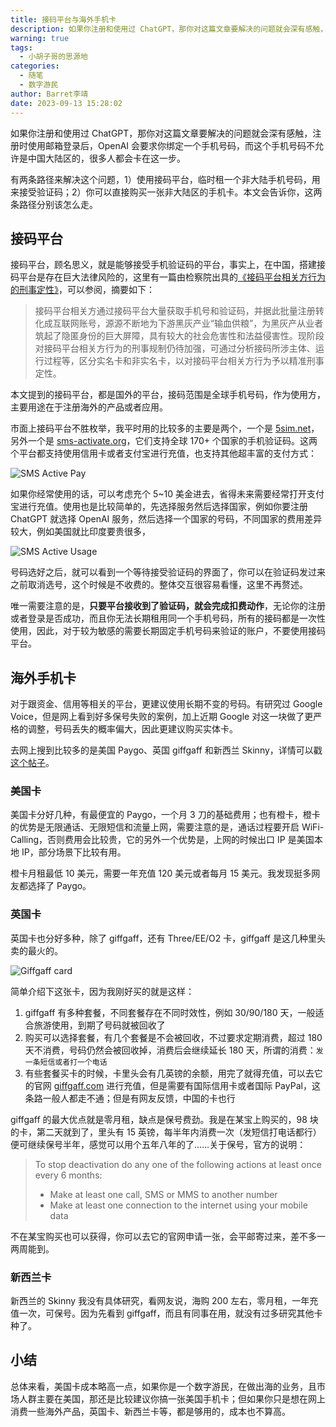 ```yaml
---
title: 接码平台与海外手机卡
description: 如果你注册和使用过 ChatGPT，那你对这篇文章要解决的问题就会深有感触，注册时使用邮箱登录后，OpenAI 会要求你绑定一个手机号码，而这个手机号码不允许是中国大陆区的，很多人都会卡在这一步。
warning: true
tags:
  - 小胡子哥的思源地
categories:
  - 随笔
  - 数字游民
author: Barret李靖
date: 2023-09-13 15:28:02
---
```

如果你注册和使用过 ChatGPT，那你对这篇文章要解决的问题就会深有感触，注册时使用邮箱登录后，OpenAI 会要求你绑定一个手机号码，而这个手机号码不允许是中国大陆区的，很多人都会卡在这一步。

有两条路径来解决这个问题，1）使用接码平台，临时租一个非大陆手机号码，用来接受验证码；2）你可以直接购买一张非大陆区的手机卡。本文会告诉你，这两条路径分别该怎么走。

## 接码平台

接码平台，顾名思义，就是能够接受手机验证码的平台，事实上，在中国，搭建接码平台是存在巨大法律风险的，这里有一篇由检察院出具的[《接码平台相关方行为的刑事定性》][1]，可以参阅，摘要如下：

> 接码平台相关方通过接码平台大量获取手机号和验证码，并据此批量注册转化成互联网账号，源源不断地为下游黑灰产业“输血供粮”，为黑灰产从业者筑起了隐匿身份的巨大屏障，具有较大的社会危害性和法益侵害性。现阶段对接码平台相关方行为的刑事规制仍待加强，可通过分析接码所涉主体、运行过程等，区分实名卡和非实名卡，以对接码平台相关方行为予以精准刑事定性。

本文提到的接码平台，都是国外的平台，接码范围是全球手机号码，作为使用方，主要用途在于注册海外的产品或者应用。

市面上接码平台不胜枚举，我平时用的比较多的主要是两个，一个是 [5sim.net][2]，另外一个是 [sms-activate.org][3]，它们支持全球 170+ 个国家的手机验证码。这两个平台都支持使用信用卡或者支付宝进行充值，也支持其他超丰富的支付方式：

![SMS Active Pay](../blogimgs/2023/09/13/sms-active-pay.png)

如果你经常使用的话，可以考虑充个 5~10 美金进去，省得未来需要经常打开支付宝进行充值。使用也是比较简单的，先选择服务然后选择国家，例如你要注册 ChatGPT 就选择 OpenAI 服务，然后选择一个国家的号码，不同国家的费用差异较大，例如美国就比印度要贵很多，

![SMS Active Usage](../blogimgs/2023/09/13/sms-active-usage.png)

号码选好之后，就可以看到一个等待接受验证码的界面了，你可以在验证码发过来之前取消选号，这个时候是不收费的。整体交互很容易看懂，这里不再赘述。

唯一需要注意的是，**只要平台接收到了验证码，就会完成扣费动作**，无论你的注册或者登录是否成功，而且你无法长期租用同一个手机号码，所有的接码都是一次性使用，因此，对于较为敏感的需要长期固定手机号码来验证的账户，不要使用接码平台。

## 海外手机卡

对于跟资金、信用等相关的平台，更建议使用长期不变的号码。有研究过 Google Voice，但是网上看到好多保号失败的案例，加上近期 Google 对这一块做了更严格的调整，号码丢失的概率偏大，因此更建议购买实体卡。

去网上搜到比较多的是美国 Paygo、英国 giffgaff 和新西兰 Skinny，详情可以戳 [这个帖子][6]。

### 美国卡

美国卡分好几种，有最便宜的 Paygo，一个月 3 刀的基础费用；也有橙卡，橙卡的优势是无限通话、无限短信和流量上网，需要注意的是，通话过程要开启 WiFi-Calling，否则费用会比较贵，它的另外一个优势是，上网的时候出口 IP 是美国本地 IP，部分场景下比较有用。

橙卡月租最低 10 美元，需要一年充值 120 美元或者每月 15 美元。我发现挺多网友都选择了 Paygo。

### 英国卡

英国卡也分好多种，除了 giffgaff，还有 Three/EE/O2 卡，giffgaff 是这几种里头卖的最火的。

![Giffgaff card](../blogimgs/2023/09/13/giffgaff.png)

简单介绍下这张卡，因为我刚好买的就是这样：

1. giffgaff 有多种套餐，不同套餐存在不同时效性，例如 30/90/180 天，一般适合旅游使用，到期了号码就被回收了
2. 购买可以选择套餐，有几个套餐是不会被回收，不过要求定期消费，超过 180 天不消费，号码仍然会被回收掉，消费后会继续延长 180 天，所谓的消费：`发一条短信或者打一个电话`
3. 有些套餐买卡的时候，卡里头会有几英镑的余额，用完了就得充值，可以去它的官网 [giffgaff.com][4] 进行充值，但是需要有国际信用卡或者国际 PayPal，这条路一般人都走不通；但是有网友反馈，中国的卡也行

giffgaff 的最大优点就是零月租，缺点是保号费劲。我是在某宝上购买的，98 块的卡，第二天就到了，里头有 15 英镑，每半年内消费一次（发短信打电话都行）便可继续保号半年，感觉可以用个五年八年的了……关于保号，官方的说明：

> To stop deactivation do any one of the following actions at least once every 6 months:
> - Make at least one call, SMS or MMS to another number
> - Make at least one connection to the internet using your mobile data

不在某宝购买也可以获得，你可以去它的官网申请一张，会平邮寄过来，差不多一两周能到。


### 新西兰卡

新西兰的 Skinny 我没有具体研究，看网友说，海购 200 左右，零月租，一年充值一次，可保号。因为先看到 giffgaff，而且有同事在用，就没有过多研究其他卡种了。

## 小结

总体来看，美国卡成本略高一点，如果你是一个数字游民，在做出海的业务，且市场人群主要在美国，那还是比较建议你搞一张美国手机卡；但如果你只是想在网上消费一些海外产品，英国卡、新西兰卡等，都是够用的，成本也不算高。


[1]: https://www.toutiao.com/article/7119772491043750432/
[2]: https://5sim.net
[3]: https://sms-activate.org
[4]: http://giffgaff.com
[6]: https://twitter.com/Barret_China/status/1638404990715961345